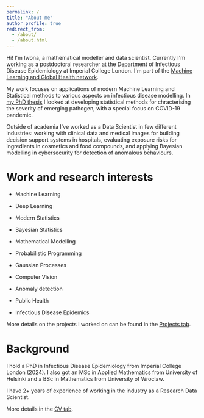 ```yaml
---
permalink: /
title: "About me"
author_profile: true
redirect_from: 
  - /about/
  - /about.html
---
```



Hi! I'm Iwona, a mathematical modeller and data scientist. Currently I'm working as a postdoctoral researcher at the Department of Infectious Disease Epidemiology at Imperial College London. I'm part of the [Machine Learning and Global Health network](https://mlgh.net/).

My work focuses on applications of modern Machine Learning and Statistical methods to various aspects on infectious disease modelling. In [my PhD thesis](https://github.com/ihawryluk/phd_thesis/blob/main/hawryluk_phd_thesis.pdf) I looked at developing statistical methods for chracterising the severity of emerging pathogen, with a special focus on COVID-19 pandemic.

Outside of academia I've worked as a Data Scientist in few different industries: working with clinical data and medical images for building decision support systems in hospitals, evaluating exposure risks for ingredients in cosmetics and food compounds, and applying Bayesian modelling in cybersecurity for detection of anomalous behaviours.


Work and research interests
======
- Machine Learning
- Deep Learning
- Modern Statistics
- Bayesian Statistics
- Mathematical Modelling
- Probabilistic Programming

- Gaussian Processes
- Computer Vision
- Anomaly detection
- Public Health
- Infectious Disease Epidemics


More details on the projects I worked on can be found in the [Projects tab](https://ihawryluk.github.io/projects/).



Background
======
I hold a PhD in Infectious Disease Epidemiology from Imperial College London (2024). I also got an MSc in Applied Mathematics from University of Helsinki and a BSc in Mathematics from University of Wroclaw.

I have 2+ years of experience of working in the industry as a Research Data Scientist.

More details in the [CV tab](https://ihawryluk.github.io/cv/).
